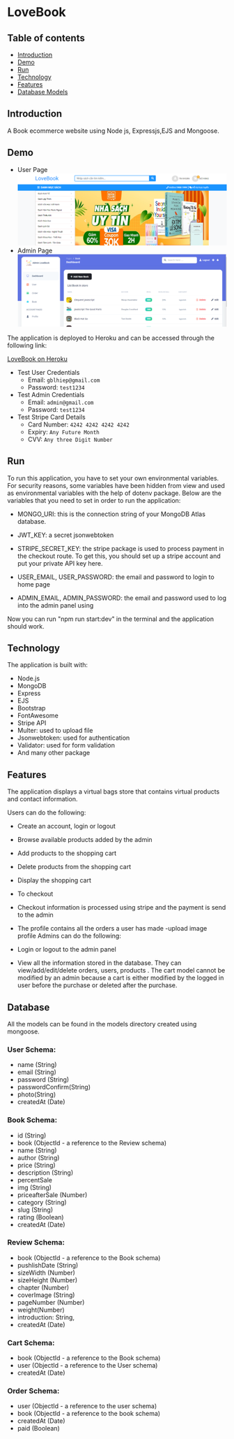 # LoveBook

## Table of contents

- [Introduction](#introduction)
- [Demo](#demo)
- [Run](#run)
- [Technology](#technology)
- [Features](#features)
- [Database Models](#database)

## Introduction

A Book ecommerce website using Node js, Expressjs,EJS and Mongoose.

## Demo

- User Page
  ![screenshot](/public/images/demo%20web.png)
- Admin Page
  ![screenshot](/public/images/demo%20admin.png)

The application is deployed to Heroku and can be accessed through the following link:

[LoveBook on Heroku](https://best-bags.herokuapp.com/)

- Test User Credentials
  - Email: `gblhiep@gmail.com`
  - Password: `test1234`
- Test Admin Credentials
  - Email: `admin@gmail.com`
  - Password: `test1234`
- Test Stripe Card Details
  - Card Number: `4242 4242 4242 4242`
  - Expiry: `Any Future Month`
  - CVV: `Any three Digit Number`

## Run

To run this application, you have to set your own environmental variables. For security reasons, some variables have been hidden from view and used as environmental variables with the help of dotenv package. Below are the variables that you need to set in order to run the application:

- MONGO_URI: this is the connection string of your MongoDB Atlas database.

- JWT_KEY: a secret jsonwebtoken

- STRIPE_SECRET_KEY: the stripe package is used to process payment in the checkout route. To get this, you should set up a stripe account and put your private API key here.

- USER_EMAIL, USER_PASSWORD: the email and password to login to home page

- ADMIN_EMAIL, ADMIN_PASSWORD: the email and password used to log into the admin panel using

Now you can run "npm run start:dev" in the terminal and the application should work.

## Technology

The application is built with:

- Node.js
- MongoDB
- Express
- EJS
- Bootstrap
- FontAwesome
- Stripe API
- Multer: used to upload file
- Jsonwebtoken: used for authentication
- Validator: used for form validation
- And many other package

## Features

The application displays a virtual bags store that contains virtual products and contact information.

Users can do the following:

- Create an account, login or logout
- Browse available products added by the admin
- Add products to the shopping cart
- Delete products from the shopping cart
- Display the shopping cart
- To checkout
- Checkout information is processed using stripe and the payment is send to the admin
- The profile contains all the orders a user has made
  -upload image profile
  Admins can do the following:

- Login or logout to the admin panel
- View all the information stored in the database. They can view/add/edit/delete orders, users, products . The cart model cannot be modified by an admin because a cart is either modified by the logged in user before the purchase or deleted after the purchase.

## Database

All the models can be found in the models directory created using mongoose.

### User Schema:

- name (String)
- email (String)
- password (String)
- passwordConfirm(String)
- photo(String)
- createdAt (Date)

### Book Schema:

- id (String)
- book (ObjectId - a reference to the Review schema)
- name (String)
- author (String)
- price (String)
- description (String)
- percentSale
- img (String)
- priceafterSale (Number)
- category (String)
- slug (String)
- rating (Boolean)
- createdAt (Date)

### Review Schema:

- book (ObjectId - a reference to the Book schema)
- pushlishDate (String)
- sizeWidth (Number)
- sizeHeight (Number)
- chapter (Number)
- coverImage (String)
- pageNumber (Number)
- weight(Number)
- introduction: String,
- createdAt (Date)

### Cart Schema:

- book (ObjectId - a reference to the Book schema)
- user (ObjectId - a reference to the User schema)
- createdAt (Date)

### Order Schema:

- user (ObjectId - a reference to the user schema)
- book (ObjectId - a reference to the book schema)
- createdAt (Date)
- paid (Boolean)
